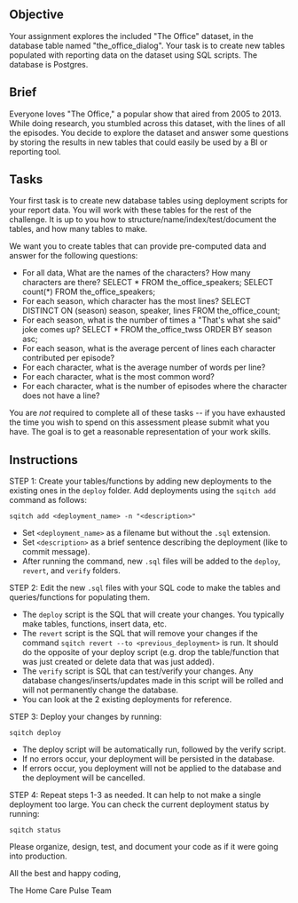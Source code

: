 ## Objective

Your assignment explores the included "The Office" dataset, in the database table named "the_office_dialog". Your task is to create new tables populated with reporting data on the dataset using SQL scripts. The database is Postgres.

## Brief

Everyone loves "The Office," a popular show that aired from 2005 to 2013. While doing research, you stumbled across this dataset, with the lines of all the episodes. You decide to explore the dataset and answer some questions by storing the results in new tables that could easily be used by a BI or reporting tool.

## Tasks

Your first task is to create new database tables using deployment scripts for your report data. You will work with these tables for the rest of the challenge. It is up to you how to structure/name/index/test/document the tables, and how many tables to make.

We want you to create tables that can provide pre-computed data and answer for the following questions:

- For all data, What are the names of the characters? How many characters are there?
SELECT * FROM the_office_speakers;
SELECT count(*) FROM the_office_speakers;
- For each season, which character has the most lines?
SELECT DISTINCT ON (season) season, speaker, lines FROM the_office_count;
- For each season, what is the number of times a "That's what she said" joke comes up?
SELECT * FROM the_office_twss ORDER BY season asc;
- For each season, what is the average percent of lines each character contributed per episode?
- For each character, what is the average number of words per line?
- For each character, what is the most common word?
- For each character, what is the number of episodes where the character does not have a line?

You are *not* required to complete all of these tasks -- if you have exhausted the time you wish to spend on this assessment please submit what you have. The goal is to get a reasonable representation of your work skills.

## Instructions

STEP 1: Create your tables/functions by adding new deployments to the existing ones in the `deploy` folder. Add deployments using the `sqitch add` command as follows:
```
sqitch add <deployment_name> -n "<description>"
```
- Set `<deployment_name>` as a filename but without the `.sql` extension.
- Set `<description>` as a brief sentence describing the deployment (like to commit message).
- After running the command, new `.sql` files will be added to the `deploy`, `revert`, and `verify` folders.

STEP 2: Edit the new `.sql` files with your SQL code to make the tables and queries/functions for populating them.
- The `deploy` script is the SQL that will create your changes. You typically make tables, functions, insert data, etc.
- The `revert` script is the SQL that will remove your changes if the command `sqitch revert --to <previous_deployment>` is run. It should do the opposite of your deploy script (e.g. drop the table/function that was just created or delete data that was just added).
- The `verify` script is SQL that can test/verify your changes. Any database changes/inserts/updates made in this script will be rolled and will not permanently change the database.
- You can look at the 2 existing deployments for reference.

STEP 3: Deploy your changes by running:
```
sqitch deploy
```
- The deploy script will be automatically run, followed by the verify script.
- If no errors occur, your deployment will be persisted in the database.
- If errors occur, you deployment will not be applied to the database and the deployment will be cancelled.

STEP 4: Repeat steps 1-3 as needed. It can help to not make a single deployment too large. You can check the current deployment status by running:
```
sqitch status
```

Please organize, design, test, and document your code as if it were going into production.

All the best and happy coding,
 
The Home Care Pulse Team 